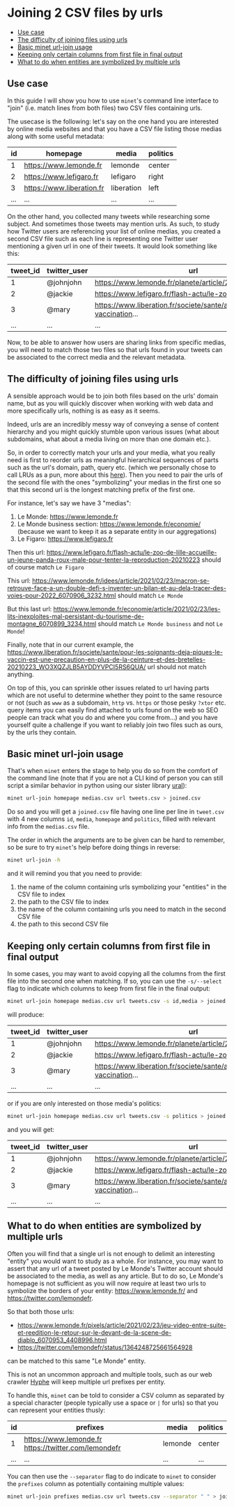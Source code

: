 # Joining 2 CSV files by urls

* [Use case](#use-case)
* [The difficulty of joining files using urls](#the-difficulty-of-joining-files-using-urls)
* [Basic minet url-join usage](#basic-minet-url-join-usage)
* [Keeping only certain columns from first file in final output](#keeping-only-certain-columns-from-first-file-in-final-output)
* [What to do when entities are symbolized by multiple urls](#what-to-do-when-entities-are-symbolized-by-multiple-urls)

## Use case

In this guide I will show you how to use `minet`'s command line interface to "join" (i.e. match lines from both files) two CSV files containing urls.

The usecase is the following: let's say on the one hand you are interested by online media websites and that you have a CSV file listing those medias along with some useful metadata:

| id    | homepage                     | media      | politics |
|-------|------------------------------|------------|----------|
| 1     | https://www.lemonde.fr       | lemonde    | center   |
| 2     | https://www.lefigaro.fr      | lefigaro   | right    |
| 3     | https://www.liberation.fr    | liberation | left     |
| ...   | ...                          | ...        | ...      |

On the other hand, you collected many tweets while researching some subject. And sometimes those tweets may mention urls. As such, to study how Twitter users are referencing your list of online medias, you created a second CSV file such as each line is representing one Twitter user mentioning a given url in one of their tweets. It would look something like this:

| tweet_id | twitter_user | url                                                             |
|----------|--------------|-----------------------------------------------------------------|
| 1        | @johnjohn    | https://www.lemonde.fr/planete/article/2021/02/23/covid...      |
| 2        | @jackie      | https://www.lefigaro.fr/flash-actu/le-zoo-de-lille...           |
| 3        | @mary        | https://www.liberation.fr/societe/sante/apres-la-vaccination... |
| ...      | ...          | ...                                                             |

Now, to be able to answer how users are sharing links from specific medias, you will need to match those two files so that urls found in your tweets can be associated to the correct media and the relevant metadata.

## The difficulty of joining files using urls

A sensible approach would be to join both files based on the urls' domain name, but as you will quickly discover when working with web data and more specifically urls, nothing is as easy as it seems.

Indeed, urls are an incredibly messy way of conveying a sense of content hierarchy and you might quickly stumble upon various issues (what about subdomains, what about a media living on more than one domain etc.).

So, in order to correctly match your urls and your media, what you really need is first to reorder urls as meaningful hierarchical sequences of parts such as the url's domain, path, query etc. (which we personally chose to call LRUs as a pun, more about this [here](https://github.com/medialab/ural#lru-explanation)). Then you need to pair the urls of the second file with the ones "symbolizing" your medias in the first one so that this second url is the longest matching prefix of the first one.

For instance, let's say we have 3 "medias":

1. Le Monde: https://www.lemonde.fr
2. Le Monde business section: https://www.lemonde.fr/economie/ (because we want to keep it as a separate entity in our aggregations)
3. Le Figaro: https://www.lefigaro.fr

Then this url: https://www.lefigaro.fr/flash-actu/le-zoo-de-lille-accueille-un-jeune-panda-roux-male-pour-tenter-la-reproduction-20210223 should of course match `Le Figaro`

This url: https://www.lemonde.fr/idees/article/2021/02/23/macron-se-retrouve-face-a-un-double-defi-s-inventer-un-bilan-et-au-dela-tracer-des-voies-pour-2022_6070906_3232.html should match `Le Monde`

But this last url: https://www.lemonde.fr/economie/article/2021/02/23/les-lits-inexploites-mal-persistant-du-tourisme-de-montagne_6070899_3234.html should match `Le Monde business` and not `Le Monde`!

Finally, note that in our current example, the https://www.liberation.fr/societe/sante/pour-les-soignants-deja-piques-le-vaccin-est-une-precaution-en-plus-de-la-ceinture-et-des-bretelles-20210223_WO3XQZJLB5AYDDYVPCI5RS6QUA/ url should not match anything.

On top of this, you can sprinkle other issues related to url having parts which are not useful to determine whether they point to the same resource or not (such as `www` as a subdomain, `http` vs. `https` or those pesky `?xtor` etc. query items you can easily find attached to urls found on the web so SEO people can track what you do and where you come from...) and you have yourself quite a challenge if you want to reliably join two files such as ours, by the urls they contain.

## Basic minet url-join usage

That's when `minet` enters the stage to help you do so from the comfort of the command line (note that if you are not a CLI kind of person you can still script a similar behavior in python using our sister library [ural](https://github.com/medialab/ural)):

```bash
minet url-join homepage medias.csv url tweets.csv > joined.csv
```

Do so and you will get a `joined.csv` file having one line per line in `tweet.csv` with 4 new columns `id`, `media`, `homepage` and `politics`, filled with relevant info from the `medias.csv` file.

The order in which the arguments are to be given can be hard to remember, so be sure to try `minet`'s help before doing things in reverse:

```bash
minet url-join -h
```

and it will remind you that you need to provide:

1. the name of the column containing urls symbolizing your "entities" in the CSV file to index
2. the path to the CSV file to index
3. the name of the column containing urls you need to match in the second CSV file
4. the path to this second CSV file

## Keeping only certain columns from first file in final output

In some cases, you may want to avoid copying all the columns from the first file into the second one when matching. If so, you can use the `-s/--select` flag to indicate which columns to keep from first file in the final output:

```bash
minet url-join homepage medias.csv url tweets.csv -s id,media > joined.csv
```

will produce:

| tweet_id | twitter_user | url                                                             | id  | media      |
|----------|--------------|-----------------------------------------------------------------|-----|------------|
| 1        | @johnjohn    | https://www.lemonde.fr/planete/article/2021/02/23/covid...      | 1   | lemonde    |
| 2        | @jackie      | https://www.lefigaro.fr/flash-actu/le-zoo-de-lille...           | 2   | lefigaro   |
| 3        | @mary        | https://www.liberation.fr/societe/sante/apres-la-vaccination... | 3   | liberation |
| ...      | ...          | ...                                                             | ... | ...        |

or if you are only interested on those media's politics:

```bash
minet url-join homepage medias.csv url tweets.csv -s politics > joined.csv
```

and you will get:

| tweet_id | twitter_user | url                                                             | politics |
|----------|--------------|-----------------------------------------------------------------|----------|
| 1        | @johnjohn    | https://www.lemonde.fr/planete/article/2021/02/23/covid...      | center   |
| 2        | @jackie      | https://www.lefigaro.fr/flash-actu/le-zoo-de-lille...           | right    |
| 3        | @mary        | https://www.liberation.fr/societe/sante/apres-la-vaccination... | left     |
| ...      | ...          | ...                                                             | ...      |

## What to do when entities are symbolized by multiple urls

Often you will find that a single url is not enough to delimit an interesting "entity" you would want to study as a whole. For instance, you may want to assert that any url of a tweet posted by Le Monde's Twitter account should be associated to the media, as well as any article. But to do so, Le Monde's homepage is not sufficient as you will now require at least two urls to symbolize the borders of your entity: https://www.lemonde.fr/ and https://twitter.com/lemondefr.

So that both those urls:

* https://www.lemonde.fr/pixels/article/2021/02/23/jeu-video-entre-suite-et-reedition-le-retour-sur-le-devant-de-la-scene-de-diablo_6070953_4408996.html
* https://twitter.com/lemondefr/status/1364248725661564928

can be matched to this same "Le Monde" entity.

This is not an uncommon approach and multiple tools, such as our web crawler [Hyphe](https://hyphe.medialab.sciences-po.fr/) will keep multiple url prefixes per entity.

To handle this, `minet` can be told to consider a CSV column as separated by a special character (people typically use a space or `|` for urls) so that you can represent your entities thusly:

| id  | prefixes                                             | media   | politics |
|-----|------------------------------------------------------|---------|----------|
| 1   | https://www.lemonde.fr https://twitter.com/lemondefr | lemonde | center   |
| ... | ...                                                  | ...     | ...      |

You can then use the `--separator` flag to do indicate to `minet` to consider the `prefixes` column as potentially containing multiple values:

```bash
minet url-join prefixes medias.csv url tweets.csv --separator " " > joined.csv
```

